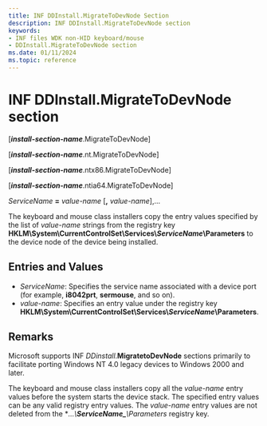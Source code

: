 ```yaml
---
title: INF DDInstall.MigrateToDevNode Section
description: INF DDInstall.MigrateToDevNode section
keywords:
- INF files WDK non-HID keyboard/mouse
- DDInstall.MigrateToDevNode section
ms.date: 01/11/2024
ms.topic: reference
---
```


# INF DDInstall.MigrateToDevNode section

\[***install-section-name***.MigrateToDevNode\]

\[***install-section-name***.nt.MigrateToDevNode\]

\[***install-section-name***.ntx86.MigrateToDevNode\]

\[***install-section-name***.ntia64.MigrateToDevNode\]

*ServiceName* **=** *value-name* \[**,** *value-name*\],...

The keyboard and mouse class installers copy the entry values specified by the list of *value-name* strings from the registry key **HKLM\\System\\CurrentControlSet\\Services\\***ServiceName***\\Parameters** to the device node of the device being installed.

## Entries and Values

- *ServiceName*: Specifies the service name associated with a device port (for example, **i8042prt**, **sermouse**, and so on).
- *value-name*: Specifies an entry value under the registry key **HKLM\\System\\CurrentControlSet\\Services\\***ServiceName***\\Parameters**.

## Remarks

Microsoft supports INF *DDinstall*.**MigratetoDevNode** sections primarily to facilitate porting Windows NT 4.0 legacy devices to Windows 2000 and later.

The keyboard and mouse class installers copy all the *value-name* entry values before the system starts the device stack. The specified entry values can be any valid registry entry values. The *value-name* entry values are not deleted from the **...\\***ServiceName_**\\Parameters** registry key.
